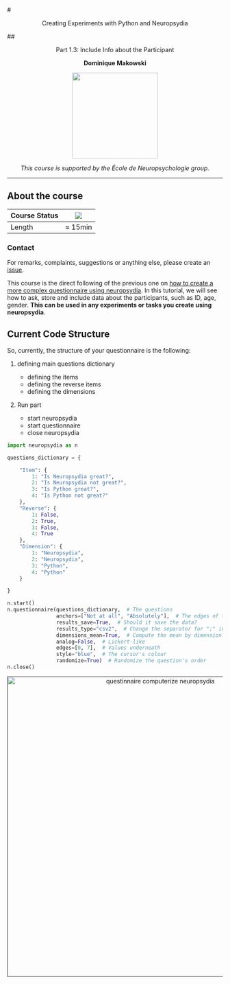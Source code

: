 #<p align="center">Creating Experiments with Python and Neuropsydia</p>
##<p align="center">Part 1.3: Include Info about the Participant</p>
**<p align="center">Dominique Makowski</p>**

<p align="center"><img src="https://biblineuropsy.files.wordpress.com/2016/08/n.png" width="200"></p>


*<p align="center">This course is supported by the École de Neuropsychologie group.</p>*

---

## About the course


| Course Status | ![](https://img.shields.io/badge/status-dev-brightred.svg) |
|---------------|---|
| Length | ≈ 15min |


### Contact

For remarks, complaints, suggestions or anything else, please create an [issue](https://github.com/neuropsychology/Courses/issues).


This course is the direct following of the previous one on [how to create a more complex questionnaire using neuropsydia](https://github.com/neuropsychology/Courses/blob/master/Programing/Python/Neuropsydia/1.2.Complexify_Questionnaire.md). In this tutorial, we will see how to ask, store and include data about the participants, such as ID, age, gender. **This can be used in any experiments or tasks you create using neuropsydia**.

## Current Code Structure

So, currently, the structure of your questionnaire is the following:

1. defining main questions dictionary
    - defining the items
    - defining the reverse items
    - defining the dimensions
    
2. Run part
    - start neuropsydia
    - start questionnaire
    - close neuropsydia

```python
import neuropsydia as n

questions_dictionary = {

    "Item": {
        1: "Is Neuropsydia great?",
        2: "Is Neuropsydia not great?",
        3: "Is Python great?",
        4: "Is Python not great?"
    },
    "Reverse": {
        1: False,
        2: True,
        3: False,
        4: True
    },
    "Dimension": {
        1: "Neuropsydia",
        2: "Neuropsydia",
        3: "Python",
        4: "Python"
    }

}

n.start()
n.questionnaire(questions_dictionary,  # The questions
                anchors=["Not at all", "Absolutely"],  # The edges of the scale
                results_save=True,  # Should it save the data?
                results_type="csv2",  # Change the separator for ";" instead of "," (for France)
                dimensions_mean=True,  # Compute the mean by dimension?
                analog=False,  # Lickert-like
                edges=[0, 7],  # Values underneath
                style="blue",  # The cursor's colour
                randomize=True)  # Randomize the question's order
n.close()

```

<p align="center">
<a href="">
<img src="https://github.com/neuropsychology/Neuropsydia.py/blob/master/examples/Files/demo-questionaire_2.gif" height="700" alt="questinnaire computerize neuropsydia">
</a>
</p>
